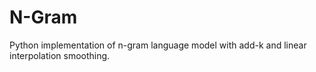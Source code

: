 # N-Gram
Python implementation of n-gram language model with add-k and linear interpolation smoothing.
